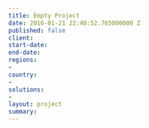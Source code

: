 ```yaml
---
title: Empty Project
date: 2016-01-21 22:40:52.765000000 Z
published: false
client:
start-date:
end-date:
regions:
-
country:
-
solutions:
-
layout: project
summary:
---
```

